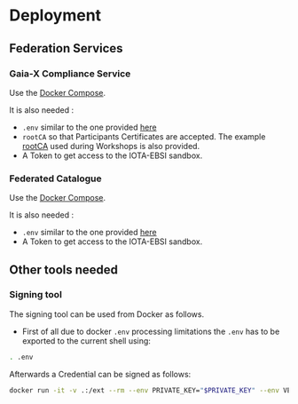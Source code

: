 # Deployment

## Federation Services

### Gaia-X Compliance Service

Use the [Docker Compose](/docker/gx-compliance/docker-compose-vwt-gx-compliance.yml).

It is also needed :

* `.env` similar to the one provided [here](./docker/gx-compliance/.env.docker)
* `rootCA` so that Participants Certificates are accepted. The example [rootCA](./docker/gx-compliance/certs/rootCA.pem) used during Workshops is also provided.
* A Token to get access to the IOTA-EBSI sandbox.

### Federated Catalogue

Use the [Docker Compose](/docker/fed-catalogue/docker-compose-vwt-fed-catalogue.yml).

It is also needed :

* `.env` similar to the one provided [here](./docker/fed-catalogue/.env.docker)
* A Token to get access to the IOTA-EBSI sandbox.

## Other tools needed

### Signing tool

The signing tool can be used from Docker as follows. 

* First of all due to docker `.env` processing limitations the `.env` has to be exported to the current shell using:

```sh
. .env
```

Afterwards a Credential can be signed as follows:

```sh
docker run -it -v .:/ext --rm --env PRIVATE_KEY="$PRIVATE_KEY" --env VER_METHOD="$VER_METHOD" --env KEY_TYPE="$KEY_TYPE"  iotazebra/jws-signer /ext/identity-dataset/credentials/vwt-1/vwt-1-terms-conditions-credential.json
```

